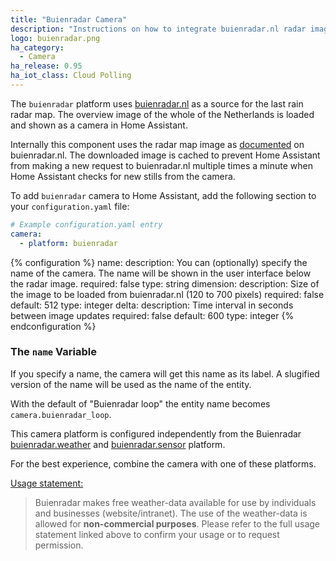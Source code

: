 ```yaml
---
title: "Buienradar Camera"
description: "Instructions on how to integrate buienradar.nl radar image as camera within Home Assistant."
logo: buienradar.png
ha_category:
  - Camera
ha_release: 0.95
ha_iot_class: Cloud Polling
---
```


The `buienradar` platform uses [buienradar.nl](http://buienradar.nl/) as a
source for the last rain radar map. The overview image of the whole of the
Netherlands is loaded and shown as a camera in Home Assistant.

Internally this component uses the radar map image as
[documented](https://www.buienradar.nl/overbuienradar/gratis-weerdata) on
buienradar.nl. The downloaded image is cached to prevent Home Assistant from
making a new request to buienradar.nl multiple times a minute when Home Assistant
checks for new stills from the camera.

To add `buienradar` camera to Home Assistant, add the following section to your
`configuration.yaml` file:
```yaml
# Example configuration.yaml entry
camera:
  - platform: buienradar
```

{% configuration %}
name:
  description: You can (optionally) specify the name of the camera. The name
    will be shown in the user interface below the radar image.
  required: false
  type: string
dimension:
  description: Size of the image to be loaded from buienradar.nl
    (120 to 700 pixels)
  required: false
  default: 512
  type: integer
delta:
  description: Time interval in seconds between image updates
  required: false
  default: 600
  type: integer
{% endconfiguration %}

### The `name` Variable

If you specify a name, the camera will get this name as its label. A slugified
version of the name will be used as the name of the entity.

With the default of "Buienradar loop" the entity name becomes
`camera.buienradar_loop`.

<div class='note'>

This camera platform is configured independently from the Buienradar [buienradar.weather](/components/weather.buienradar) and [buienradar.sensor](/components/sensor.buienradar) platform.

For the best experience, combine the camera with one of these platforms.

</div>

[Usage statement:](https://www.buienradar.nl/overbuienradar/gratis-weerdata)
>Buienradar makes free weather-data available for use by individuals and businesses (website/intranet). The use of the weather-data is allowed for **non-commercial purposes**. Please refer to the full usage statement linked above to confirm your usage or to request permission.
